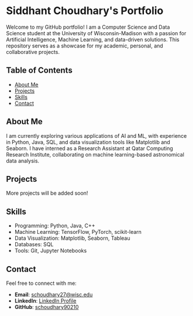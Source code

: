 # Siddhant Choudhary's Portfolio

Welcome to my GitHub portfolio! I am a Computer Science and Data Science student at the University of Wisconsin-Madison with a passion for Artificial Intelligence, Machine Learning, and data-driven solutions. This repository serves as a showcase for my academic, personal, and collaborative projects.

## Table of Contents
- [About Me](#about-me)
- [Projects](#projects)
- [Skills](#skills)
- [Contact](#contact)

## About Me
I am currently exploring various applications of AI and ML, with experience in Python, Java, SQL, and data visualization tools like Matplotlib and Seaborn. I have interned as a Research Assistant at Qatar Computing Research Institute, collaborating on machine learning-based astronomical data analysis.

## Projects


More projects will be added soon!

## Skills
- Programming: Python, Java, C++
- Machine Learning: TensorFlow, PyTorch, scikit-learn
- Data Visualization: Matplotlib, Seaborn, Tableau
- Databases: SQL
- Tools: Git, Jupyter Notebooks

## Contact
Feel free to connect with me:
- **Email**: schoudhary27@wisc.edu
- **LinkedIn**: [LinkedIn Profile](https://www.linkedin.com/in/siddhant-choudhary-441)
- **GitHub**: [schoudhary90210](https://github.com/schoudhary90210)
